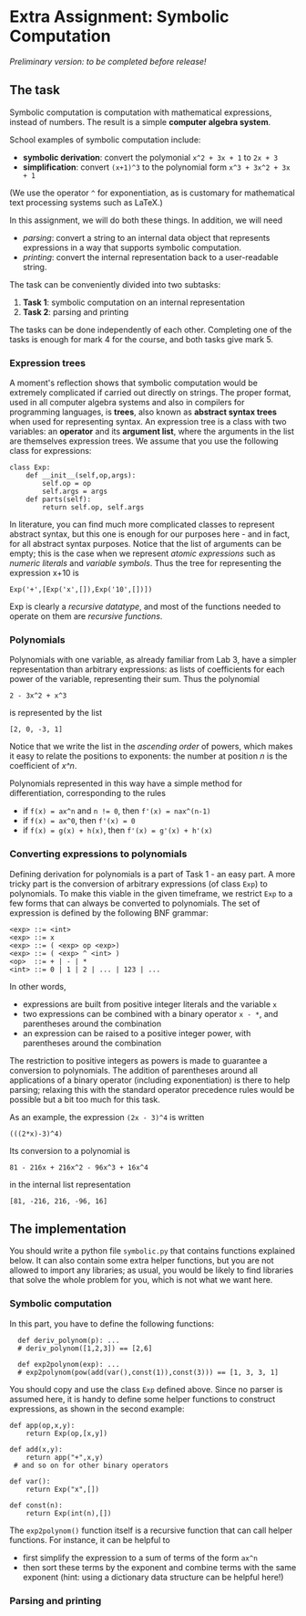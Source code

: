 # Extra Assignment: Symbolic Computation

*Preliminary version: to be completed before release!*

## The task

Symbolic computation is computation with mathematical expressions, instead of numbers. The result is a simple **computer algebra system**.

School examples of symbolic computation include:
- **symbolic derivation**: convert the polymonial `x^2 + 3x + 1` to `2x + 3`
- **simplification**: convert `(x+1)^3` to the polynomial form `x^3 + 3x^2 + 3x + 1`

(We use the operator `^` for exponentiation, as is customary for mathematical text processing systems such as LaTeX.)

In this assignment, we will do both these things. In addition, we will need
- *parsing*: convert a string to an internal data object that represents expressions in a way that supports symbolic computation.
- *printing*: convert the internal representation back to a user-readable string.

The task can be conveniently divided into two subtasks:
1. **Task 1**: symbolic computation on an internal representation
2. **Task 2**: parsing and printing

The tasks can be done independently of each other. Completing one of the tasks is enough for mark 4 for the course, and both tasks give mark 5.


### Expression trees

A moment's reflection shows that symbolic computation would be extremely complicated if carried out directly on strings. The proper format, used in all computer algebra systems and also in compilers for programming languages, is **trees**, also known as **abstract syntax trees** when used for representing syntax.
An expression tree is a class with two variables: an **operator** and its **argument list**, where the arguments in the list are themselves expression trees. We assume that you use the following class for expressions:
```
class Exp:
    def __init__(self,op,args):
        self.op = op
        self.args = args
    def parts(self):
        return self.op, self.args
```
In literature, you can find much more complicated classes to represent abstract syntax, but this one is enough for our purposes here - and in fact, for all abstract syntax purposes. Notice that the list of arguments can be empty; this is the case when we represent *atomic expressions* such as *numeric literals* and *variable symbols*. Thus the tree for representing the expression x+10 is
```
Exp('+',[Exp('x',[]),Exp('10',[])])
```
Exp is clearly a *recursive datatype*, and most of the functions needed to operate on them are *recursive functions*.


### Polynomials

Polynomials with one variable, as already familiar from Lab 3, have a simpler representation than arbitrary expressions: as lists of coefficients for each power of the variable, representing their sum. Thus the polynomial
```
2 - 3x^2 + x^3
```
is represented by the list
```
[2, 0, -3, 1]
```
Notice that we write the list in the *ascending order* of powers, which makes it easy to relate the positions to exponents: the number at position *n* is the coefficient of *x^n*.

Polynomials represented in this way have a simple method for differentiation, corresponding to the rules
- if `f(x) = ax^n` and `n != 0`, then `f'(x) = nax^(n-1)`
- if `f(x) = ax^0`, then `f'(x) = 0`
- if `f(x) = g(x) + h(x)`, then `f'(x) = g'(x) + h'(x)`


### Converting expressions to polynomials

Defining derivation for polynomials is a part of Task 1 - an easy part.
A more tricky part is the conversion of arbitrary expressions (of class `Exp`) to polynomials. To make this viable in the given timeframe, we restrict `Exp` to a few forms that can always be converted to polynomials. The set of expression is defined by the following BNF grammar:
```
<exp> ::= <int>
<exp> ::= x
<exp> ::= ( <exp> op <exp>)
<exp> ::= ( <exp> ^ <int> )
<op>  ::= + | - | *
<int> ::= 0 | 1 | 2 | ... | 123 | ...
```
In other words,
- expressions are built from positive integer literals and the variable `x`
- two expressions can be combined with a binary operator `x - *`, and parentheses around the combination
- an expression can be raised to a positive integer power, with parentheses around the combination

The restriction to positive integers as powers is made to guarantee a conversion to polynomials.
The addition of parentheses around all applications of a binary operator (including exponentiation) is there to help parsing; relaxing this with the standard operator precedence rules would be possible but a bit too much for this task.

As an example, the expression `(2x - 3)^4` is written
```
(((2*x)-3)^4)
```
Its conversion to a polynomial is
```
81 - 216x + 216x^2 - 96x^3 + 16x^4
```
in the internal list representation
```
[81, -216, 216, -96, 16]
```

## The implementation

You should write a python file `symbolic.py` that contains functions explained below. It can also contain some extra helper functions, but you are not allowed to import any libraries; as usual, you would be likely to find libraries that solve the whole problem for you, which is not what we want here.


### Symbolic computation

In this part, you have to define the following functions:
```
  def deriv_polynom(p): ...
  # deriv_polynom([1,2,3]) == [2,6]

  def exp2polynom(exp): ...
  # exp2polynom(pow(add(var(),const(1)),const(3))) == [1, 3, 3, 1]
```
You should copy and use the class `Exp` defined above. Since no parser is assumed here, it is handy to define some helper functions to construct expressions, as shown in the second example:
```
def app(op,x,y):
    return Exp(op,[x,y])

def add(x,y):
    return app("+",x,y)
 # and so on for other binary operators

def var():
    return Exp("x",[])

def const(n):
    return Exp(int(n),[])
```
The `exp2polynom()` function itself is a recursive function that can call helper functions. For instance, it can be helpful to
- first simplify the expression to a sum of terms of the form `ax^n`
- then sort these terms by the exponent and combine terms with the same exponent (hint: using a dictionary data structure can be helpful here!)


### Parsing and printing


  
